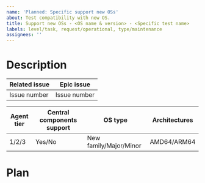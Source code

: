 ```yaml
---
name: 'Planned: Specific support new OSs'
about: Test compatibility with new OS.
title: Support new OSs - <OS name & version> - <Specific test name>
labels: level/task, request/operational, type/maintenance
assignees: ''
---
```


# Description

| Related issue | Epic issue |
|---|---|
| Issue number | Issue number|

| Agent tier | Central components support | OS type | Architectures |
|-|-|-|-|
| 1/2/3 | Yes/No | New family/Major/Minor | AMD64/ARM64 |

# Plan

<!-- Uncomment for MANAGEMENT issue (for major/new family versions)
**Management**
- [ ] Decide if the new OS family or version will be supported for the Wazuh agent and/or Wazuh central components.
- [ ] Update the Google Sheets compatibility file if applicable.
-->

<!-- Uncomment for PRELIMINARY SUPPORT issue (when OS has public Beta available)
**Preliminary Support**

**Agent**
- [ ] Smoke test that the package works, including installation, upgrade.
- [ ] Check agent connectivity to the manager and basic log collection capabilities.
- [ ] Check that the agent correctly reports the OS name and version.

**ThreatIntel**
- [ ] Define a plan to support the new OS, particularly with regard to SCA policies. If there's no official CIS policy for that OS version, we either use an existing draft or adapt a previous version.
- [ ] **Note**: The PR will not be merged until we know the version where full support will be included.
-->

<!-- Uncomment for FULL SUPPORT issue (when OS is released)
**Full Support**

**Important**: All tests performed by all teams involved must use the same testing environment. The Agent team will request the environment from the DevOps team and share access to it with the rest of the teams. The full support release version will be defined by the new OS support in the allocator.
-->

<!-- Uncomment for DEVOPS minor issue
**DevOps (Minor version)**
- [ ] Update the allocator images.
- [ ] Update AMI, OVA, or Docker images if needed.
-->

<!-- Uncomment for DEVOPS full support issue
**DevOps (Full Support)**
- [ ] **Central components**: Manually allocate two different accessible machines with the new OS. This is the first step for everything else.
- [ ] **No central components**: Deploy an All In One (in our featured OS, probably Amazon Linux) and allocate an accessible machine with the new OS to test the agent. This is the first step for everything else.
- [ ] **Central components**: Review/test the installation assistant using the new OS.
- [ ] Update AMI, OVA, or Docker images if needed.
- [ ] Adapt Puppet.
- [ ] Adapt Ansible.
- [ ] Add support for it in the allocator.
- [ ] Announce in the internal thread the release version where we will support the OS in the allocator.
-->

<!-- Uncomment for AGENT full support issue
**Agent (Full Support)**
- [ ] Smoke test that the package works, including installation, upgrade, and its related tier functionality.
- [ ] Check the default settings of previous versions, and adapt them to the new OS version if necessary.
- [ ] Add support for the new OS to the GitHub Actions package builder.

Requested testing code:
:white_circle: Requested.
:black_circle: Not requested.

Result code:
:green_circle: Completed: Test finished with success.
:red_circle: Completed with failures.
:yellow_circle: Completed with known issues.

- **Requested checks by tier:**

|| Tier 1 | Tier 2 | Tier 3 | Result |
|-|-|-|-|-|
| **Log collection - System events** | :white_circle: | :white_circle: | :white_circle: | |
| **Log collection - Log files** | :white_circle: | :white_circle: | :white_circle: | |
| **Log collection -Command execution** | :white_circle: | :white_circle: | :white_circle: | |
| **FIM - Scheduled** | :white_circle: | :white_circle: | :white_circle: | |
| **FIM - Realtime** | :white_circle: | :black_circle: | :black_circle: | |
| **FIM - Whodata** | :white_circle: | :black_circle: | :black_circle: | |
| **SCA** | :white_circle: | :white_circle: | :black_circle: | |
| **Inventory** | :white_circle: | :white_circle: | :white_circle: | |
| **Active response** | :white_circle: | :white_circle: | :black_circle: | |
| **Remote upgrade** | :white_circle: | :black_circle: | :black_circle: | |
| **Command monitoring** | :white_circle: | :white_circle: | :black_circle: | |
| **Wodles** | :white_circle: | :black_circle: | :black_circle: | |
-->

<!-- Uncomment for CPPSERVER full support issue
**CppServer (Full Support)**
- [ ] **Central components**: Smoke test that the package works, including installation, upgrade, and its related functionality.
- [ ] **Central components**: Add support for the new OS to the GitHub Actions package builder.
- [ ] **Tier 1 agent**: Make sure that VD works properly according to the OS tier.
-->

<!-- Uncomment for INDEXER full support issue
**Indexer (Full Support)**
- [ ] **Central components**: Smoke test that the package works, including installation and upgrade.
- [ ] **Central components**: Add support for the new OS to the GitHub Actions package builder.
-->

<!-- Uncomment for DASHBOARD full support issue
**Dashboard (Full Support)**
- [ ] **Central components**: Smoke test that the package works, including installation and upgrade.
- [ ] **Central components**: Add support for the new OS to the GitHub Actions package builder.
-->

<!-- Uncomment for THREATINTEL full support issue
**ThreatIntel (Full Support)**
- [ ] Define a plan to support the new OS, particularly with regard to SCA policies. If there's no official CIS policy for that OS version, we either use an existing draft or adapt a previous version.
-->

<!-- Uncomment for QA full support issue
**QA (Full Support)**

## Considerations

- Testing environment: Deploy the new OS taking into account the following notes:
  - If the Wazuh central components are supported: 1 VM for each architecture supported.
  - If the Wazuh agent is supported: 1 VM for each architecture supported.
  - If the Wazuh central components or the Wazuh agent is not supported, deploy a Debian 12 VM for the non-supported component.
- All testing tasks must be completed for each OS architecture supported.
- The following tasks should be completed in order.

## Tasks

- [ ] Test the Wazuh dashboard one-liner deployment.
  - [ ] Deploy a Wazuh agent using the Wazuh dashboard one-liner feature provided in the Wazuh user interface with the following cases.
    - [ ] Only IP address.
    - [ ] Only FQDN.
    - [ ] IP address, agent name, and group.
- [ ] Add/Update/Check CI
  - [ ] Test the JobFlow testing tool for that specific system.
  - [ ] Add the OS and each architecture to the JobFlow testing tool.
  - [ ] Add the OS and each architecture to the GitHub Deployability and Upgrade release templates.
- [ ] Add the OS and its supported architectures to the E2E UX Tests spreadsheet (OS sheet).
-->

<!-- Uncomment for DISCLOSURE issue (when full support is finished)
**Disclosure**
- [ ] Create an [issue](https://github.com/wazuh/internal-documentation-requests/issues/new/choose) using the "Support new OSs request" template, requesting the content team to add support for the new OS version in the full support release version. **Note**: This request issue doesn't block any of the development team tasks.
-->
